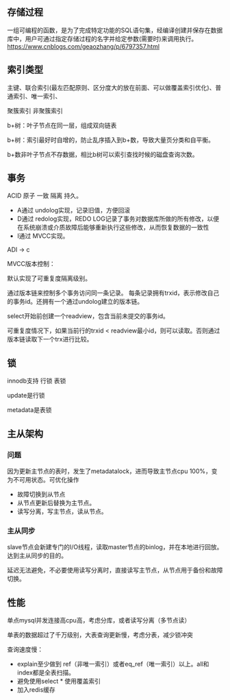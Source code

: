 ## 存储过程
一组可编程的函数，是为了完成特定功能的SQL语句集，经编译创建并保存在数据库中，用户可通过指定存储过程的名字并给定参数(需要时)来调用执行。
https://www.cnblogs.com/geaozhang/p/6797357.html



## 索引类型

主键、联合索引(最左匹配原则、区分度大的放在前面、可以做覆盖索引优化)、普通索引、唯一索引、



聚簇索引 非聚簇索引


b+树：叶子节点在同一层，组成双向链表

b+树：索引最好时自增的，防止乱序插入到b+数，导致大量页分类和自平衡。

b+数非叶子节点不存数据，相比b树可以索引查找时候的磁盘查询次数。



## 事务

ACID 原子 一致 隔离 持久。

- A通过 undolog实现，记录旧值，方便回滚
- D通过 redolog实现，REDO LOG记录了事务对数据库所做的所有修改，以便在系统崩溃或介质故障后能够重新执行这些修改，从而恢复数据的一致性
- I通过 MVCC实现。

ADI -> c




MVCC版本控制：

默认实现了可重复度隔离级别。

通过版本链来控制多个事务访问同一条记录。 每条记录拥有trxid，表示修改自己的事务id。还拥有一个通过undolog建立的版本链。

select开始前创建一个readview，包含当前未提交的事务id。

可重复度情况下，如果当前行的trxid < readview最小id，则可以读取。否则通过版本链读取下一个trx进行比较。

## 锁

innodb支持 行锁 表锁

update是行锁

metadata是表锁










## 主从架构

### 问题
因为更新主节点的表时，发生了metadatalock，进而导致主节点cpu 100%，变为不可用状态。可优化操作

- 故障切换到从节点
- 从节点更新后替换为主节点。
- 读写分离，写主节点，读从节点。


### 主从同步

slave节点会新建专门的I/O线程，读取master节点的binlog，并在本地进行回放。达到主从同步的目的。

延迟无法避免，不必要使用读写分离时，直接读写主节点，从节点用于备份和故障切换。


## 性能

单点mysql并发连接高cpu高，考虑分库，或者读写分离（多节点读）

单表的数据超过了千万级别，大表查询更新慢，考虑分表，减少锁冲突

查询速度慢：

- explain至少做到 ref（非唯一索引）或者eq_ref（唯一索引）以上。all和index都是全表扫描。
- 避免使用select * 使用覆盖索引
- 加入redis缓存
